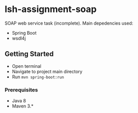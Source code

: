 # lsh-assignment-soap
SOAP web service task (incomplete).
Main depedencies used:
* Spring Boot
* wsdl4j

## Getting Started

* Open terminal
* Navigate to project main directory
* Run `mvn spring-boot:run`

### Prerequisites

* Java 8
* Maven 3.*
